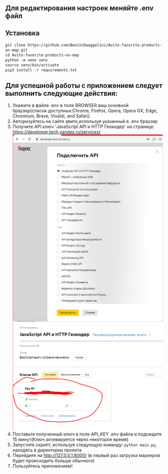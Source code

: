 ##

## Для редактирования настроек меняйте .env файл

Установка
------

```
git clone https://github.com/BenitoSwaggolini/Avito-favorite-products-on-map.git
cd Avito-favorite-products-on-map
python -m venv venv
source venv/bin/activate
pip3 install -r requirements.txt
```

Для успешной работы с приложением следует выполнить следующие действия:
------

1) Укажите в файле .env в поле BROWSER ваш основной браузер(список доступных:Chrome, Firefox, Opera, Opera GX, Edge,
   Chromium, Brave, Vivaldi, and Safari).
2) Авторизуйтесь на сайте авито,используя указанный в .env браузер
3) Получите API ключ 'JavaScript API и HTTP Геокодер' на странице: https://developer.tech.yandex.ru/services/
   ![img.png](example1.png)
   ![img_1.png](example2.png)
4) Поставьте полученный ключ в поле API_KEY .env файла и подождите 15 минут(Ключ активируется через некоторое время)
5) Запустите скрипт, используя следующую команду: ```python main.py```, находясь в директории проекта
6) Перейдите на http://127.0.0.1:8000/ (в первый раз загрузка маркеров будет происходить больше обычного)
7) Пользуйтесь приложением!